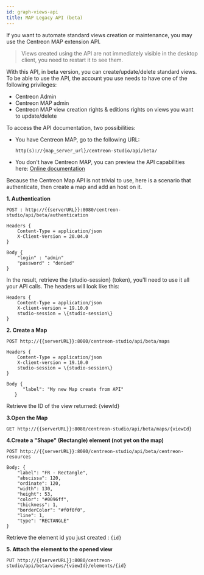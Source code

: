 ```yaml
---
id: graph-views-api
title: MAP Legacy API (beta)
---
```


If you want to automate standard views creation or maintenance, you may
use the Centreon MAP extension API.

> Views created using the API are not immediately visible in the desktop client, you need to
> restart it to see them.

With this API, in beta version, you can create/update/delete standard
views. To be able to use the API, the account you use needs to have one
of the following privileges:

-   Centreon Admin
-   Centreon MAP admin
-   Centreon MAP view creation rights & editions rights on views you
    want to update/delete

To access the API documentation, two possibilities:

-   You have Centreon MAP, go to the following URL:

     `http(s)://{map_server_url}/centreon-studio/api/beta/`

-   You don't have Centreon MAP, you can preview the API capabilities
    here: [Online documentation](https://docs.centreon.com/api/centreon-map/)

Because the Centreon Map API is not trivial to use, here is a scenario
that authenticate, then create a map and add an host on it.

**1. Authentication**

```
POST : http://{{serverURL}}:8080/centreon-studio/api/beta/authentication
```

```
Headers {
    Content-Type = application/json
    X-Client-Version = 20.04.0
}

Body {
    "login" : "admin"
    "password" : "denied"
}
```

In the result, retrieve the \{studio-session\} (token), you'll need to
use it all your API calls. The headers will look like this:

```
Headers {
    Content-Type = application/json
    X-client-version = 19.10.0
    studio-session = \{studio-session\}
}
```

**2. Create a Map**

```
POST http://{{serverURL}}:8080/centreon-studio/api/beta/maps
```

```
Headers {
    Content-Type = application/json
    X-client-version = 19.10.0
    studio-session = \{studio-session\}
}

Body {
      "label": "My new Map create from API"
   }
```

Retrieve the ID of the view returned: \{viewId\}

**3.Open the Map**

```
GET http://{{serverURL}}:8080/centreon-studio/api/beta/maps/{viewId}
```

**4.Create a "Shape" (Rectangle) element (not yet on the map)**

```
POST http://{{serverURL}}:8080/centreon-studio/api/beta/centreon-resources
```

```
Body: {
    "label": "FR - Rectangle",
    "abscissa": 120,
    "ordinate": 120,
    "width": 130,
    "height": 53,
    "color": "#0096ff",
    "thickness": 1,
    "borderColor": "#f0f0f0",
    "line": 1,
    "type": "RECTANGLE"
}
```

Retrieve the element id you just created : `{id}`

**5. Attach the element to the opened view**

```
PUT http://{{serverURL}}:8080/centreon-studio/api/beta/views/{viewId}/elements/{id}
```
